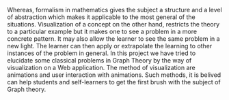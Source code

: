 Whereas, formalism in mathematics gives the subject a structure and a
level of abstraction which makes it applicable to the most general of
the situations. Visualization of a concept on the other hand, restricts
the theory to a particular example but it makes one to see a problem in
a more concrete pattern. It may also allow the learner to see the same
problem in a new light. The learner can then apply or extrapolate the
learning to other instances of the problem in general. In this project
we have tried to elucidate some classical problems in Graph Theory by
the way of visualization on a Web application. The method of
visualization are animations and user interaction with animations. Such
methods, it is belived can help students and self-learners to get
the first brush with the subject of Graph theory.
